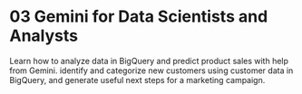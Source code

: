 # 03 Gemini for Data Scientists and Analysts

Learn how to analyze data in BigQuery and predict product sales with help from Gemini. identify and categorize new customers using customer data in BigQuery, and generate useful next steps for a marketing campaign.
